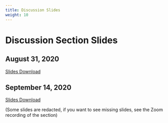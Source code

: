 ```yaml
---
title: Discussion Slides
weight: 10
---
```


# Discussion Section Slides

## August 31, 2020
[Slides Download](FirstDiscussionSection.pdf)

## September 14, 2020
[Slides Download](SecondDiscussionSectionRedacted.pdf)

(Some slides are redacted, if you want to see missing slides, see the Zoom recording
of the section)
